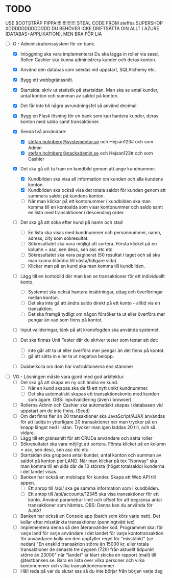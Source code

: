 # TODO

USE BOOTSTRÄP PIPPA!!!!!!!!!!!!!!!
STEAL CODE FROM steffes SUPERSHOP XDDDDDDDDDDDDD
DU BEHÖVER ICKE DRIFTSÄTTA DIN ALLT I AZURE (DATABAS+APPLIKATION), MEN BRA FÖR LIA


- [ ] G - Administrationssystem för en bank.
    - [x] Inloggning ska vara implementerat
        Du ska lägga in roller via seed, Rollen Cashier ska kunna administrera kunder och deras konton.
    - [x] Använd den databas som seedas vid uppstart, SQLAlchemy etc.
    - [x] Bygg ett webbgränssnitt.
    - [x] Startsida: skriv ut statistik på startsidan. Man ska se antal kunder, antal konton och summan av saldot på konton.
    - [x] Det får inte bli några avrundningsfel så använd decimal.
    - [x] Bygg en Flask lösning för en bank som kan hantera kunder, deras konton med saldo samt transaktioner.
    - [x] Seeda två användare:
        - [x] stefan.holmberg@systementor.se och Hejsan123# och som Admin
        - [x] stefan.holmberg@nackademin.se och Hejsan123# och som Cashier
    - [x] Det ska gå att ta fram en kundbild genom att ange kundnummer.
        - [x] Kundbilden ska visa all information om kunden och alla kundens konton.
        - [x] Kundbilden ska också visa det totala saldot för kunden genom att summera saldot på kundens konton.
        - [ ] När man klickar på ett kontonummer i kundbilden ska man komma till en kontosida som visar kontonummer och saldo samt en lista med transaktioner i descending order.
    - [ ] Det ska gå att söka efter kund på namn och stad
        - [ ] En lista ska visas med kundnummer och personnummer, namn, adress, city som sökresultat.
        - [ ] Sökresultatet ska vara möjligt att sortera. Första klicket på en kolumn = asc, sen desc, sen asc etc etc
        - [ ] Sökresultatet ska vara paginerat (50 resultat i taget och så ska man kunna bläddra till nästa/tidigare sida).
        - [ ] Klickar man på en kund ska man komma till kundbilden.
    - [ ] Lägg till en kontobild där man kan se transaktioner för ett individuellt konto.
        - [ ] Systemet ska också hantera insättningar, uttag och överföringar mellan konton.
        - [ ] Det ska inte gå att ändra saldo direkt på ett konto - alltid via en transaktion.
        - [ ] Det ska framgå tydligt om någon försöker ta ut eller överföra mer pengar än vad som finns på kontot.
    - [ ] Input valideringar, tänk på att kronofogden ska använda systemet.
    - [ ] Det ska finnas Unit Tester där du skriver tester som testar att det:
        - [ ] inte går att ta ut eller överföra mer pengar än det finns på kontot.
        - [ ] gå att sätta in eller ta ut negativa belopp.
    - [ ] Dubbelkolla om dom här instruktionerna ens stämmer





- [ ] VG - Lösningen måste vara gjord med god arkitektur.
    - [ ] Det ska gå att skapa en ny och ändra en kund.
        - [ ] När en kund skapas ska de få ett nytt unikt kundnummer.
        - [ ] Det ska automatiskt skapas ett transaktionskonto med kunden som ägare. OBS: inputvalidering (även i browser)
    - [ ] Rollerna Admin och Cashier ska automatiskt skapas i databasen vid uppstart om de inte finns. (Seed)
    - [ ] Om det finns fler än 20 transaktioner ska JavaScript/AJAX användas för att ladda in ytterligare 20 transaktioner när man trycker på
    en knapp längst ned i listan. Trycker man igen laddas 20 till, och så vidare.
    - [ ] Lägg till ett gränssnitt för att CRUDa användare och sätta roller 
    - [ ] Sökresultatet ska vara möjligt att sortera. Första klicket på en kolumn = asc, sen desc, sen asc etc etc.
    - [ ] Startsidan ska gruppera antal kunder, antal konton och summan av saldot på konton per LAND. När man klickar på tex "Norway" ska man komma till en sida där de 10 största (högst totalsaldo) kunderna i det landet visas. 
    - [ ] Banken har också en mobilapp för kunder. Skapa ett Web API till appen.
        - [ ] Ett anrop till /api/<kundid> ska ge samma information som i kundbilden.
        - [ ] Ett antop till /api/accounts/12345 ska visa transaktioner för ett konto. Använd parametrar limit och offset för att begränsa antal transaktioner som hämtas. OBS: Denna kan du använda för AJAX!
    - [ ] Banken har också en Console app (batch som körs varje natt). Det kollar efter misstänkta transaktioner (penningtvätt tex)
    - [ ] Implementera denna så den återanvänder kod. Programmet ska:
        för varje land
            för varje användare i det landet
                för varje kontotransaktion för användaren kolla om den uppfyller regel för "misstänkt" (se nedan)
                "En enskild transaktion större än 15000 kr, eller totala transaktioner de senaste tre dygnen (72h) från aktuellt tidpunkt större än 23000"
        när "landet" är klart skicka en rapport (mail) till <land>@testbanken.se.
        Bara en lista över vilka personer och vilka kontonummer och vilka transaktionenummer
    - [ ] Håll reda på var du slutar sas så du inte börjar från början varje dag
